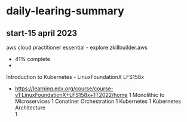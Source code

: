 # daily-learing-summary 
## start-15 april 2023
aws cloud practitioner essential - explore.zkillbuilder.aws 
+ 41% complete 
+  
Introduction to Kubernetes - LinuxFoundationX LFS158x
+ https://learning.edx.org/course/course-v1:LinuxFoundationX+LFS158x+1T2022/home 
1 Monolithic to Microservices
1 Conatiner Orchestration
1 Kubernetes 
1 Kubernetes Architecture   
1 